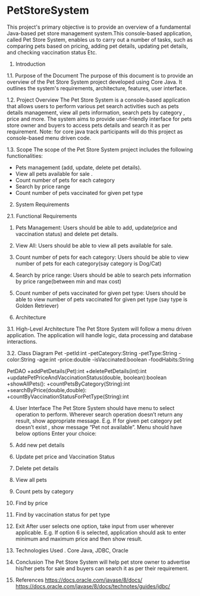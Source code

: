 # PetStoreSystem
This project's primary objective is to provide an overview of a fundamental Java-based pet store management system.This console-based application, called Pet Store System, enables us to carry out a number of tasks, such as comparing pets based on pricing, adding pet details, updating pet details, and checking vaccination status Etc.
1. Introduction

1.1. Purpose of the Document
The purpose of this document is to provide an overview of the Pet Store System project developed using Core Java. It outlines the system's requirements, architecture, features, user interface.

1.2. Project Overview
The Pet Store System is a console-based application that allows users to perform various pet search activities such as pets details management, view all pets information, search pets by category , price and more. The system aims to provide user-friendly interface for pets store owner and buyers to access pets details and search it as per requirement.
Note: for core java track participants will do this project as console-based menu driven code.

1.3. Scope
The scope of the Pet Store System project includes the following functionalities:
- Pets management (add, update, delete pet details).
- View all pets available for sale .
- Count number of pets for each category 
-  Search by price range
- Count number of pets vaccinated for given pet type

2. System Requirements

2.1. Functional Requirements
1. Pets Management: Users should be able to add, update(price and vaccination status) and delete pet details.
2. View All: Users should be able to view all pets available for sale.
3. Count number of pets for each category: Users should be able to view  number of pets for each 					      category(say category is Dog/Cat)
4. Search by price range: Users should be able to search pets information by price range(between 			min and max cost)
5. Count number of pets vaccinated for given pet type: Users should be able to view number of pets vaccinated for given pet type (say type is Golden Retriever)



3. Architecture

3.1. High-Level Architecture
The Pet Store System will follow a menu driven application. The application will handle logic, data processing  and database interactions.

3.2. Class Diagram
Pet
-petId:int
-petCategory:String
-petType:String
-color:String
-age:int
-price:double
-isVaccinated:boolean
-foodHabits:String
  
PetDAO
+addPetDetails(Pet):int
+deletePetDetails(int):int
+updatePetPriceAndVaccinationStatus(double, boolean):boolean
+showAllPets():<List>
+countPetsByCategory(String):int
+searchByPrice(double,double):<List>
+countByVaccinationStatusForPetType(String):int
 
4. User Interface
The Pet Store System should have menu to select operation to perform. Wherever search operation doesn’t return any result, show appropriate message. E.g. If for given pet category pet doesn’t exist , show message “Pet not available”.
Menu should have below options
Enter your choice:
1. Add new pet details
2. Update pet price and Vaccination Status
3. Delete pet details
4. View all pets
5. Count pets by category
6. Find by price
7. Find by vaccination status for pet type
8. Exit
After user selects one option, take input from user wherever applicable. E.g. If option 6 is selected, application should ask to enter minimum and maximum price and then show result.

5. Technologies Used
. Core Java, JDBC, Oracle
6. Conclusion
The Pet Store System will help pet store owner to advertise his/her pets for sale  and buyers can search it as per their requirement.
7. References
https://docs.oracle.com/javase/8/docs/
https://docs.oracle.com/javase/8/docs/technotes/guides/jdbc/
